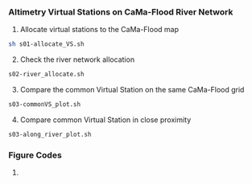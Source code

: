 ### Altimetry Virtual Stations on CaMa-Flood River Network

1. Allocate virtual stations to the CaMa-Flood map
```bash
sh s01-allocate_VS.sh
```
2. Check the river network allocation
```bash
s02-river_allocate.sh
```
3. Compare the common Virtual Station on the same CaMa-Flood grid
```bash
s03-commonVS_plot.sh 
``` 
4. Compare common Virtual Station in close proximity
```bash
s03-along_river_plot.sh
```

### Figure Codes
1. 